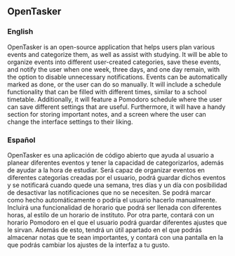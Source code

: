 ## OpenTasker

### English

OpenTasker is an open-source application that helps users plan various events and categorize them, as well as assist with studying.
It will be able to organize events into different user-created categories, save these events, and notify the user when one week, three days, and one day remain, with the option to disable unnecessary notifications. Events can be automatically marked as done, or the user can do so manually.
It will include a schedule functionality that can be filled with different times, similar to a school timetable. Additionally, it will feature a Pomodoro schedule where the user can save different settings that are useful. Furthermore, it will have a handy section for storing important notes, and a screen where the user can change the interface settings to their liking.

### Español

OpenTasker es una aplicación de código abierto que ayuda al usuario a planear diferentes eventos y tener la capacidad de categorizarlos, además de ayudar a la hora de estudiar.
Será capaz de organizar eventos en diferentes categorías creadas por el usuario, podrá guardar dichos eventos y se notificará cuando quede una semana, tres días y un día con posibilidad de desactivar las notificaciones que no se necesiten. Se podrá marcar como hecho automáticamente o podría el usuario hacerlo manualmente.
Incluirá una funcionalidad de horario que podrá ser llenada con diferentes horas, al estilo de un horario de instituto. Por otra parte, contará con un horario Pomodoro en el que el usuario podrá guardar diferentes ajustes que le sirvan. Además de esto, tendrá un útil apartado en el que podrás almacenar notas que te sean importantes, y contará con una pantalla en la que podrás cambiar los ajustes de la interfaz a tu gusto.
